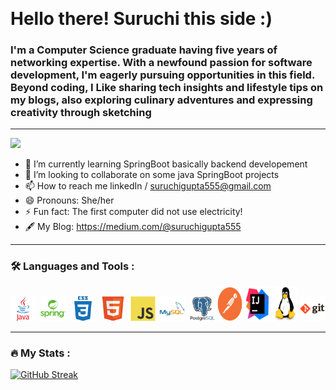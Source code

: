 ![]() 
# Hello there! Suruchi this side :)
### I'm a Computer Science graduate having five years of networking expertise. With a newfound passion for software development, I'm eagerly pursuing opportunities in this field. Beyond coding, I Like sharing tech insights and lifestyle tips on my blogs, also exploring culinary adventures and expressing creativity through sketching
----------------

![](https://github.com/protonpluss/privateFile/blob/main/hello.b82d0eb115cc9cf23d3c.gif)

- 🌱 I’m currently learning SpringBoot basically backend developement
- 💞️ I’m looking to collaborate on some java SpringBoot projects
- 📫 How to reach me linkedIn / suruchigupta555@gmail.com
- 😄 Pronouns: She/her
- ⚡ Fun fact: The first computer did not use electricity!
- 🖋️ My Blog: https://medium.com/@suruchigupta555
---

### :hammer_and_wrench: Languages and Tools :

<div>
  <img src="https://github.com/devicons/devicon/blob/master/icons/java/java-original-wordmark.svg" title="Java" alt="Java" width="40" height="40"/>&nbsp;
<!---  <img src="https://github.com/devicons/devicon/blob/master/icons/react/react-original-wordmark.svg" title="React" alt="React" width="40" height="40"/>&nbsp; ---->
  <img src="https://github.com/devicons/devicon/blob/master/icons/spring/spring-original-wordmark.svg" title="Spring" alt="Spring" width="40" height="40"/>&nbsp;
  <img src="https://github.com/devicons/devicon/blob/master/icons/css3/css3-plain-wordmark.svg"  title="CSS3" alt="CSS" width="40" height="40"/>&nbsp;
  <img src="https://github.com/devicons/devicon/blob/master/icons/html5/html5-original.svg" title="HTML5" alt="HTML" width="40" height="40"/>&nbsp;
  <img src="https://github.com/devicons/devicon/blob/master/icons/javascript/javascript-original.svg" title="JavaScript" alt="JavaScript" width="40" height="40"/>&nbsp;
  <img src="https://github.com/devicons/devicon/blob/master/icons/mysql/mysql-original-wordmark.svg" title="MySQL"  alt="MySQL" width="40" height="40"/>&nbsp;
  <img src="https://github.com/devicons/devicon/blob/master/icons/postgresql/postgresql-original-wordmark.svg"
title="postgresql" **alt="postgresql" width="40" height="40"/>
  <img src="https://github.com/devicons/devicon/blob/master/icons/postman/postman-original.svg"
title="postman" **alt="postman" width="40" height="55"/>
  <img src="https://github.com/devicons/devicon/blob/master/icons/intellij/intellij-original.svg"
title="IntelliJ" **alt="IntelliJ" width="40" height="55"/>
   <img src="https://github.com/devicons/devicon/blob/master/icons/linux/linux-original.svg"
title="linux" **alt="linux" width="40" height="55"/>
  <img src="https://github.com/devicons/devicon/blob/master/icons/git/git-original-wordmark.svg" title="Git" **alt="Git" width="40" height="40"/>
  <!---  <img src="https://github.com/devicons/devicon/blob/master/icons/firebase/firebase-plain-wordmark.svg" title="Firebase" alt="Firebase" width="40" height="40"/>&nbsp;
  <img src="https://github.com/devicons/devicon/blob/master/icons/gatsby/gatsby-original.svg" title="Gatsby"  alt="Gatsby" width="40" height="40"/>&nbsp;
   <img src="https://github.com/devicons/devicon/blob/master/icons/nodejs/nodejs-original-wordmark.svg" title="NodeJS" alt="NodeJS" width="40" height="40"/>&nbsp;
  <img src="https://github.com/devicons/devicon/blob/master/icons/amazonwebservices/amazonwebservices-plain-wordmark.svg" title="AWS" alt="AWS" width="40" height="40"/>&nbsp; 
   <img src="https://github.com/devicons/devicon/blob/master/icons/materialui/materialui-original.svg" title="Material UI" alt="Material UI" width="40" height="40"/>&nbsp;
  <img src="https://github.com/devicons/devicon/blob/master/icons/flutter/flutter-original.svg" title="Flutter" alt="Flutter" width="40" height="40"/>&nbsp;
  <img src="https://github.com/devicons/devicon/blob/master/icons/redux/redux-original.svg" title="Redux" alt="Redux " width="40" height="40"/>&nbsp; -->
 
</div>

---

### :fire: My Stats :


[![GitHub Streak](https://github-readme-streak-stats.herokuapp.com?user=protonpluss&theme=gruvbox&mode=weekly&card_width=800)](https://git.io/streak-stats)
<!---
protonpluss/protonpluss is a ✨ special ✨ repository because its `README.md` (this file) appears on your GitHub profile.
You can click the Preview link to take a look at your changes.
--->
